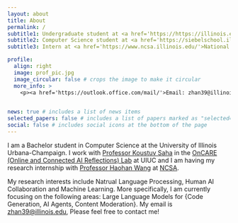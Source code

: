 ```yaml
---
layout: about
title: About
permalink: /
subtitle1: Undergraduate student at <a href='https://https://illinois.edu/'>University of Illinios Urbana-Champaign</a>
subtitle2: Computer Science student at <a href='https://siebelschool.illinois.edu/'>Siebel School of Computing and Data Science</a>
subtitle3: Intern at <a href='https://www.ncsa.illinois.edu/'>National Center for Supercomputing Applications </a>

profile:
  align: right
  image: prof_pic.jpg
  image_circular: false # crops the image to make it circular
  more_info: >
    <p><a href='https://outlook.office.com/mail/'>Email: zhan39@illinois.edu</a></p>
 

news: true # includes a list of news items
selected_papers: false # includes a list of papers marked as "selected={true}"
social: false # includes social icons at the bottom of the page
---
```



I am a Bachelor student in Computer Science at the University of Illinois Urbana-Champaign. I work with [Professor Koustuv Saha](https://koustuv.com/) in the [OnCARE (Online and Connected AI Reflections) Lab](https://oncare.cs.illinois.edu/) at UIUC and I am having my research internship with [Professor Haohan Wang](https://haohanwang.github.io/index.html) at [NCSA](https://spin.ncsa.illinois.edu/23-24-academic-year-interns/).

My research interests include Natrual Language Processing, Human AI Collaboration and Machine Learning. More specifically, I am currently focusing on the following areas: Large Language Models for {Code Generation, AI Agents, Content Moderation}. My email is zhan39@illinois.edu, Please feel free to contact me!